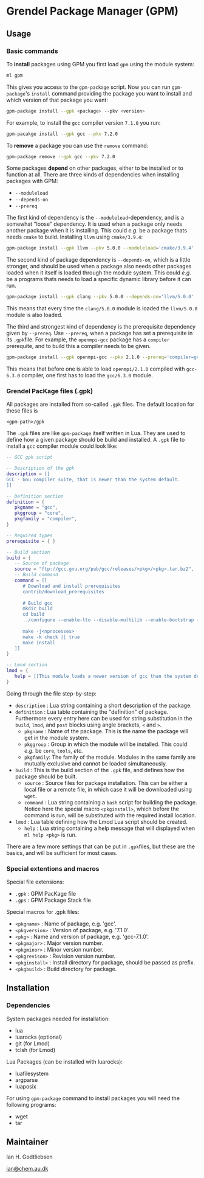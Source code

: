 # Grendel Package Manager (GPM)

## Usage

### Basic commands

To __install__ packages using GPM you first load `gpm` using the module system:
```bash
ml gpm
```
This gives you access to the `gpm-package` script.
Now you can run `gpm-package`'s `install` command providing the package you want to install and which version of that package you want:
```bash
gpm-package install --gpk <package> --pkv <version>
```
For example, to install the `gcc` compiler version `7.1.0` you run:
```bash
gpm-pacakge install --gpk gcc --pkv 7.2.0
```
To __remove__ a package you can use the `remove` command:
```bash
gpm-package remove --gpk gcc --pkv 7.2.0
```

Some packages __depend__ on other packages, either to be installed or to function at all. 
There are three kinds of dependencies when installing packages with GPM:
* `--moduleload`
* `--depends-on`
* `--prereq`

The first kind of dependency is the `--moduleload`-dependency, and is a somewhat "loose" dependency. It is used when a package only needs another package when it is installing. This could _e.g._ be a package thats needs `cmake` to build. Installing `llvm` using `cmake/3.9.4`:
```bash
gpm-package install --gpk llvm --pkv 5.0.0 --moduleload='cmake/3.9.4'
```

The second kind of package dependency is `--depends-on`, which is a little stronger,
and should be used when a package also needs other packages loaded when it itself is loaded through the module system. This could _e.g._ be a programs thats needs to load a specific dynamic library before it can run.
```bash
gpm-package install --gpk clang --pkv 5.0.0 --depends-on='llvm/5.0.0'
```
This means that every time the `clang/5.0.0` module is loaded the `llvm/5.0.0` module is also loaded.

The third and strongest kind of dependency is the prerequisite dependency given by `--prereq`.
Use `--prereq`, when a package has set a prerequisite in its `.gpk`file. For example, the `openmpi-gcc` package has a `compiler` prerequite, and to build this a compiler needs to be given.
```bash
gpm-package install --gpk openmpi-gcc --pkv 2.1.0 --prereq='compiler=gcc/6.3.0'
```
This means that before one is able to load `openmpi/2.1.0` compiled with `gcc-6.3.0` compiler, one first has to load the `gcc/6.3.0` module. 

### Grendel PacKage files (.gpk)

All packages are installed from so-called `.gpk` files.
The default location for these files is 
```
<gpm-path>/gpk
```
The `.gpk` files are like `gpm-package` itself written in Lua. They are used to define how a given package should be build and installed. 
A `.gpk` file to install a `gcc` compiler module could look like:
```lua
-- GCC gpk script

-- Description of the gpk
description = [[
GCC - Gnu compiler suite, that is newer than the system default.
]]

-- Definition section
definition = { 
   pkgname = "gcc",
   pkggroup = "core",
   pkgfamily = "compiler",
}

-- Required types
prerequisite = { } 

-- Build section
build = { 
   -- Source of package
   source = "ftp://gcc.gnu.org/pub/gcc/releases/<pkg>/<pkg>.tar.bz2",
   -- Build command
   command = [[
      # Download and install prerequisites
      contrib/download_prerequisites
      
      # Build gcc
      mkdir build
      cd build
      ../configure --enable-lto --disable-multilib --enable-bootstrap --enable-shared --enable-threads=posix --prefix=<pkginstall> --with-local-prefix=<pkginstall>
      
      make -j<nprocesses>
      make -k check || true
      make install
   ]]
}

-- Lmod section
lmod = { 
   help = [[This module loads a newer version of gcc than the system default.]],
}

```

Going through the file step-by-step:

* `description` : Lua string containing a short description of the package.
* `definition`  : Lua table containing the "definition" of package. Furthermore every entry here can be used for string substitution in the `build`, `lmod`, and `post` blocks using angle brackets, `<` and `>`.
    * `pkgname`  : Name of the package. This is the name the package will get in the module system.
    * `pkggroup` : Group in which the module will be installed. This could _e.g._ be `core`, `tools`, _etc._
    * `pkgfamily`: The family of the module. Modules in the same family are mutually exclusive and cannot be loaded simultaneously.
* `build`       : This is the build section of the `.gpk` file, and defines how the package should be built.
    * `source`   : Source files for package installation. This can be either a local file or a remote file, in which case it will be downloaded using `wget`.
    * `command`  : Lua string containing a `bash` script for building the package. Notice here the special macro `<pkginstall>`, which before the command is run, will be substituted with the required install location.
* `lmod`        : Lua table defining how the Lmod Lua script should be created.
    * `help`     : Lua string containing a help message that will displayed when `ml help <pkg>` is run. 

There are a few more settings that can be put in `.gpk`files, but these are the basics, and will be sufficient for most cases.

### Special extentions and macros

Special file extensions:

* `.gpk` : GPM PacKage file
* `.gps` : GPM Package Stack file

Special macros for .gpk files:

* `<pkgname>`     : Name of package, e.g. 'gcc'.
* `<pkgversion>`  : Version of package, e.g. '7.1.0'.
* `<pkg>`         : Name and version of package, e.g. 'gcc-7.1.0'.
* `<pkgmajor>`    : Major version number.
* `<pkgminor>`    : Minor version number.
* `<pkgrevison>`  : Revision version number.
* `<pkginstall>`  : Install directory for package, should be passed as prefix.
* `<pkgbuild>`    : Build directory for package.

## Installation 

### Dependencies 

System packages needed for installation:

* lua
* luarocks (optional)
* git   (for Lmod)
* tclsh (for Lmod)
      
Lua Packages (can be installed with luarocks):

* luafilesystem
* argparse
* luaposix  

For using `gpm-package` command to install packages you will need the following programs:

* wget
* tar

## Maintainer
Ian H. Godtliebsen

ian@chem.au.dk
